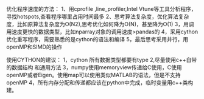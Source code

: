 优化程序速度的方法：
1、用cprofile ,line_profiler,Intel Vtune等工具分析程序，寻找hotspots,查看程序哪里占用时间最多
2、思考算法复杂度，优化算法复杂度，比如原算法复杂度为O(N2),思考优化如何降为O(N)，甚至降为O(1)
3，用调用速度更快的数据类型，比如nparray对象的调用速度>pandas的
4，采用cython优化重写程序，需要熟悉的是cython的语法和编译
5，最后思考采用并行，用openMP和SIMD的操作

使用CYTHON的建议：
1，cython 所有数据类型都要有type
2,尽量使用c++自带的数据结构 和通用方法
3，numpy使用memoryview传递给C使用，C使用openMP或者Eigen。使用map可以使用类似MATLAB的语法，但是不支持openMP
4，所有内存分配和传递都应该在python中完成，临时变量用c++类构建。
